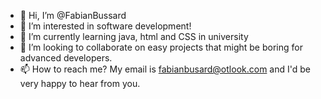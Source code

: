 - 👋 Hi, I’m @FabianBussard
- 👀 I’m interested in software development!
- 🌱 I’m currently learning java, html and CSS in university
- 💞️ I’m looking to collaborate on easy projects that might be boring for advanced developers.
- 📫 How to reach me? My email is fabianbusard@otlook.com and I'd be very happy to hear from you.

<!---
FabianBussard/FabianBussard is a ✨ special ✨ repository because its `README.md` (this file) appears on your GitHub profile.
You can click the Preview link to take a look at your changes.
--->
